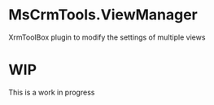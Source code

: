 # MsCrmTools.ViewManager
XrmToolBox plugin to modify the settings of multiple views

# WIP
This is a work in progress
